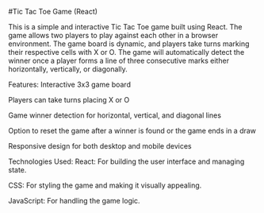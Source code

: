 #Tic Tac Toe Game (React)

This is a simple and interactive Tic Tac Toe game built using React. The game allows two players to play against each other in a browser environment. The game board is dynamic, and players take turns marking their respective cells with X or O. The game will automatically detect the winner once a player forms a line of three consecutive marks either horizontally, vertically, or diagonally.

Features:
Interactive 3x3 game board

Players can take turns placing X or O

Game winner detection for horizontal, vertical, and diagonal lines

Option to reset the game after a winner is found or the game ends in a draw

Responsive design for both desktop and mobile devices

Technologies Used:
React: For building the user interface and managing state.

CSS: For styling the game and making it visually appealing.

JavaScript: For handling the game logic.

